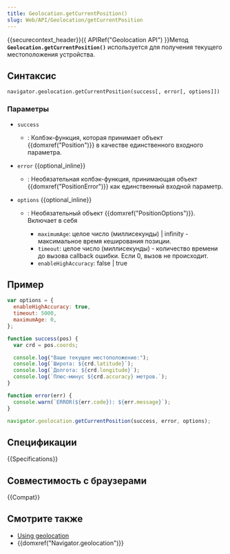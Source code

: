 ```yaml
---
title: Geolocation.getCurrentPosition()
slug: Web/API/Geolocation/getCurrentPosition
---
```


{{securecontext_header}}{{ APIRef("Geolocation API") }}Метод **`Geolocation.getCurrentPosition()`** используется для получения текущего местоположения устройства.

## Синтаксис

```
navigator.geolocation.getCurrentPosition(success[, error[, options]])
```

### Параметры

- `success`
  - : Колбэк-функция, которая принимает объект {{domxref("Position")}} в качестве единственного входного параметра.
- `error` {{optional_inline}}
  - : Необязательная колбэк-функция, принимающая объект {{domxref("PositionError")}} как единственный входной параметр.
- `options` {{optional_inline}}

  - : Необязательный объект {{domxref("PositionOptions")}}.
    Включает в себя

    - `maximumAge`: целое число (миллисекунды) | infinity - максимальное время кеширования позиции.
    - `timeout`: целое число (миллисекунды) - количество времени до вызова callback ошибки. Если 0, вызов не происходит.
    - `enableHighAccuracy`: false | true

## Пример

```js
var options = {
  enableHighAccuracy: true,
  timeout: 5000,
  maximumAge: 0,
};

function success(pos) {
  var crd = pos.coords;

  console.log("Ваше текущее местоположение:");
  console.log(`Широта: ${crd.latitude}`);
  console.log(`Долгота: ${crd.longitude}`);
  console.log(`Плюс-минус ${crd.accuracy} метров.`);
}

function error(err) {
  console.warn(`ERROR(${err.code}): ${err.message}`);
}

navigator.geolocation.getCurrentPosition(success, error, options);
```

## Спецификации

{{Specifications}}

## Совместимость с браузерами

{{Compat}}

## Смотрите также

- [Using geolocation](/ru/docs/WebAPI/Using_geolocation)
- {{domxref("Navigator.geolocation")}}
